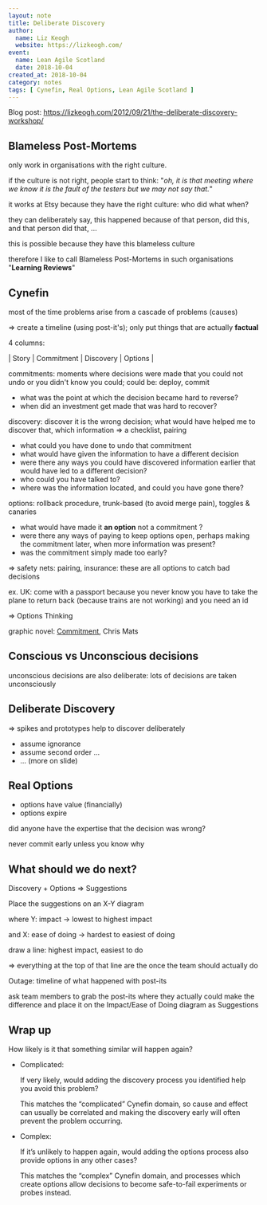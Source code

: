 ```yaml
---
layout: note
title: Deliberate Discovery
author:
  name: Liz Keogh
  website: https://lizkeogh.com/
event:
  name: Lean Agile Scotland
  date: 2018-10-04
created_at: 2018-10-04
category: notes
tags: [ Cynefin, Real Options, Lean Agile Scotland ]
---
```


Blog post: <https://lizkeogh.com/2012/09/21/the-deliberate-discovery-workshop/>

## Blameless Post-Mortems

only work in organisations with the right culture.

if the culture is not right, people start to think: "*oh, it is that meeting where we know it is the fault of the testers but we may not say that.*"

it works at Etsy because they have the right culture: who did what when?

they can deliberately say, this happened because of that person, did this, and that person did that, ...

this is possible because they have this blameless culture

therefore I like to call Blameless Post-Mortems in such organisations "**Learning Reviews**"

## Cynefin

most of the time problems arise from a cascade of problems (causes)

=> create a timeline (using post-it's); only put things that are actually **factual**

4 columns:

| Story | Commitment | Discovery | Options |

commitments: moments where decisions were made that you could not undo or you didn't know you could; could be: deploy, commit

- what was the point at which the decision became hard to reverse?
- when did an investment get made that was hard to recover?

discovery: discover it is the wrong decision; what would have helped me to discover that, which information => a checklist, pairing

- what could you have done to undo that commitment
- what would have given the information to have a different decision
- were there any ways you could have discovered information earlier that would have led to a different decision?
- who could you have talked to?
- where was the information located, and could you have gone there?

options: rollback procedure, trunk-based (to avoid merge pain), toggles & canaries

- what would have made it **an option** not a commitment ?
- were there any ways of paying to keep options open, perhaps making the commitment later, when more information was present?
- was the commitment simply made too early?

=> safety nets: pairing, insurance: these are all options to catch bad decisions

ex. UK: come with a passport because you never know you have to take the plane to return back (because trains are not working) and you need an id

=> Options Thinking

graphic novel: [Commitment](https://www.goodreads.com/book/show/17910885-commitment), Chris Mats

## Conscious vs Unconscious decisions

unconscious decisions are also deliberate: lots of decisions are taken unconsciously

## Deliberate Discovery

=> spikes and prototypes help to discover deliberately

- assume ignorance
- assume second order ...
- ...
(more on slide)

## Real Options

- options have value (financially)
- options expire

did anyone have the expertise that the decision was wrong?

never commit early unless you know why

## What should we do next?

Discovery + Options => Suggestions

Place the suggestions on an X-Y diagram

where Y: impact -> lowest to highest impact

and X: ease of doing -> hardest to easiest of doing

draw a line: highest impact, easiest to do

=> everything at the top of that line are the once the team should actually do

Outage: timeline of what happened with post-its

ask team members to grab the post-its where they actually could make the difference and place it on the Impact/Ease of Doing diagram as Suggestions

## Wrap up

How likely is it that something similar will happen again?

- Complicated:
  
  If very likely, would adding the discovery process you identified help you avoid this problem?
  
  This matches the “complicated” Cynefin domain, so cause and effect can usually be correlated and making the discovery early will often prevent the problem occurring.

- Complex:
  
  If it’s unlikely to happen again, would adding the options process also provide options in any other cases?
  
  This matches the “complex” Cynefin domain, and processes which create options allow decisions to become safe-to-fail experiments or probes instead.
